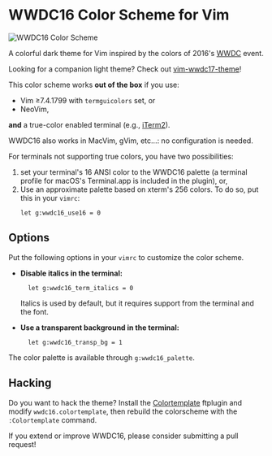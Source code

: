 # WWDC16 Color Scheme for Vim

![WWDC16 Color Scheme](https://raw.github.com/lifepillar/Resources/master/wwdc16/wwdc16.png)

A colorful dark theme for Vim inspired by the colors of 2016's
[WWDC](https://developer.apple.com/wwdc/) event.

Looking for a companion light theme? Check out
[vim-wwdc17-theme](https://github.com/lifepillar/vim-wwdc17-theme)!

This color scheme works **out of the box** if you use:

- Vim ≥7.4.1799 with `termguicolors` set, or
- NeoVim,

**and** a true-color enabled terminal (e.g., [iTerm2](https://www.iterm2.com)).

WWDC16 also works in MacVim, gVim, etc…: no configuration is needed.

For terminals not supporting true colors, you have two possibilities:

1. set your terminal's 16 ANSI color to the WWDC16 palette (a terminal profile
   for macOS's Terminal.app is included in the plugin), or,
2. Use an approximate palette based on xterm's 256 colors. To do so, put this in
   your `vimrc`:
   ```vim
   let g:wwdc16_use16 = 0
   ```

## Options

Put the following options in your `vimrc` to customize the color scheme.

- **Disable italics in the terminal:**

        let g:wwdc16_term_italics = 0

  Italics is used by default, but it requires support from the terminal and the
  font.

- **Use a transparent background in the terminal:**

        let g:wwdc16_transp_bg = 1

The color palette is available through `g:wwdc16_palette`.


## Hacking

Do you want to hack the theme? Install the
[Colortemplate](https://github.com/lifepillar/vim-colortemplate) ftplugin and
modify `wwdc16.colortemplate`, then rebuild the colorscheme with the
`:Colortemplate` command.

If you extend or improve WWDC16, please consider submitting a pull request!

